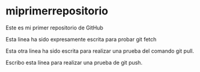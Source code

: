 # miprimerrepositorio
Este es mi primer repositorio de GitHub

Esta linea ha sido expresamente escrita para probar git fetch

Esta otra linea ha sido escrita para realizar una prueba del comando git pull.

Escribo esta línea para realizar una prueba de git push.